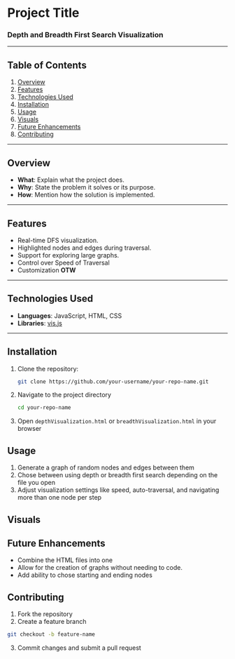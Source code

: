 # Project Title
<h3>Depth and Breadth First Search Visualization</h3>

---

## Table of Contents
1. [Overview](#overview)
2. [Features](#features)
3. [Technologies Used](#technologies-used)
4. [Installation](#installation)
5. [Usage](#usage)
6. [Visuals](#visuals)
7. [Future Enhancements](#future-enhancements)
8. [Contributing](#contributing)

---

## Overview
- **What**: Explain what the project does.
- **Why**: State the problem it solves or its purpose.
- **How**: Mention how the solution is implemented.

---

## Features
- Real-time DFS visualization.
- Highlighted nodes and edges during traversal.
- Support for exploring large graphs.
- Control over Speed of Traversal
- Customization <b>OTW</b>
---

## Technologies Used
- **Languages**: JavaScript, HTML, CSS
- **Libraries**: [vis.js](https://github.com/visjs)

---

## Installation
1. Clone the repository:
   ```bash
   git clone https://github.com/your-username/your-repo-name.git
   ```
2. Navigate to the project directory
    ```bash
    cd your-repo-name
    ```
3. Open ```depthVisualization.html``` or ```breadthVisualization.html``` in your browser

## Usage 
1. Generate a graph of random nodes and edges between them
2. Chose between using depth or breadth first search depending on the file you open
3. Adjust visualization settings like speed, auto-traversal, and navigating more than one node per step


## Visuals


## Future Enhancements
- Combine the HTML files into one
- Allow for the creation of graphs without needing to code.
- Add ability to chose starting and ending nodes

## Contributing
1. Fork the repository
2. Create a feature branch
```bash
git checkout -b feature-name
```
3. Commit changes and submit a pull request

